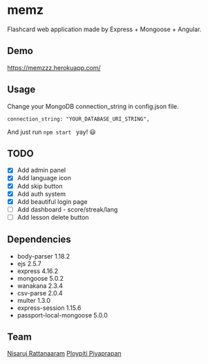 # memz
Flashcard web application made by Express + Mongoose + Angular.

## Demo ##
https://memzzz.herokuapp.com/

## Usage ##
Change your MongoDB connection_string in config.json file.
```
connection_string: "YOUR_DATABASE_URI_STRING",
```
And just run `npm start ` yay! :smiley:

## TODO ##
- [x] Add admin panel
- [x] Add language icon
- [x] Add skip button
- [x] Add auth system
- [x] Add beautiful login page
- [ ] Add dashboard - score/streak/lang
- [ ] Add lesson delete button

## Dependencies ##
- body-parser 1.18.2
- ejs 2.5.7
- express 4.16.2
- mongoose 5.0.2
- wanakana 2.3.4
- csv-parse 2.0.4
- multer 1.3.0
- express-session 1.15.6
- passport-local-mongoose 5.0.0

## Team ##
[Nisaruj Rattanaaram](https://github.com/nisaruj)
[Ploypiti Piyaprapan](https://github.com/ploypiti)
